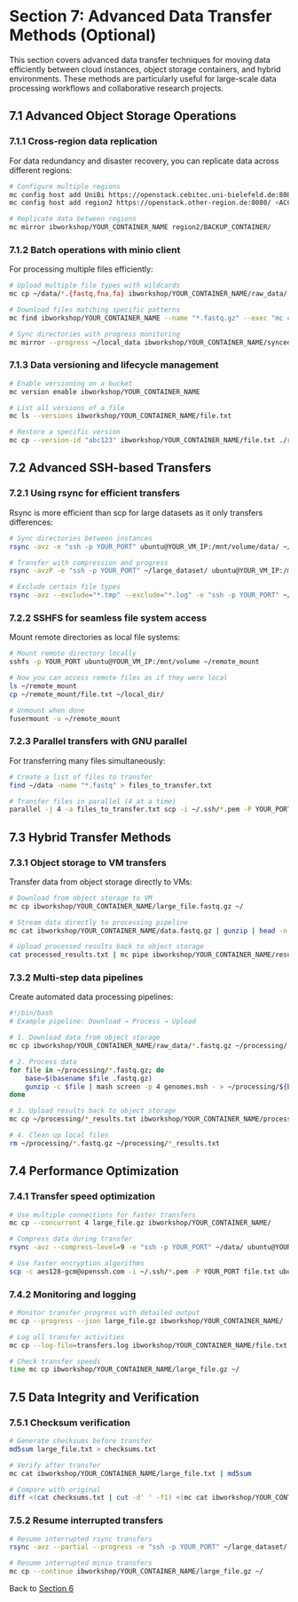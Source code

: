 # Section 7: Advanced Data Transfer Methods (Optional)

This section covers advanced data transfer techniques for moving data efficiently between cloud instances, object storage containers, and hybrid environments. These methods are particularly useful for large-scale data processing workflows and collaborative research projects.

## 7.1 Advanced Object Storage Operations

### 7.1.1 Cross-region data replication

For data redundancy and disaster recovery, you can replicate data across different regions:

``` bash
# Configure multiple regions
mc config host add UniBi https://openstack.cebitec.uni-bielefeld.de:8080/ <ACCESS-KEY> <SECRET-KEY>
mc config host add region2 https://openstack.other-region.de:8080/ <ACCESS-KEY> <SECRET-KEY>

# Replicate data between regions
mc mirror ibworkshop/YOUR_CONTAINER_NAME region2/BACKUP_CONTAINER/
```

### 7.1.2 Batch operations with minio client

For processing multiple files efficiently:

``` bash
# Upload multiple file types with wildcards
mc cp ~/data/*.{fastq,fna,fa} ibworkshop/YOUR_CONTAINER_NAME/raw_data/

# Download files matching specific patterns
mc find ibworkshop/YOUR_CONTAINER_NAME --name "*.fastq.gz" --exec "mc cp {} ~/downloads/"

# Sync directories with progress monitoring
mc mirror --progress ~/local_data ibworkshop/YOUR_CONTAINER_NAME/synced_data/
```

### 7.1.3 Data versioning and lifecycle management

``` bash
# Enable versioning on a bucket
mc version enable ibworkshop/YOUR_CONTAINER_NAME

# List all versions of a file
mc ls --versions ibworkshop/YOUR_CONTAINER_NAME/file.txt

# Restore a specific version
mc cp --version-id "abc123" ibworkshop/YOUR_CONTAINER_NAME/file.txt ./restored_file.txt
```

## 7.2 Advanced SSH-based Transfers

### 7.2.1 Using rsync for efficient transfers

Rsync is more efficient than scp for large datasets as it only transfers differences:

``` bash
# Sync directories between instances
rsync -avz -e "ssh -p YOUR_PORT" ubuntu@YOUR_VM_IP:/mnt/volume/data/ ~/local_backup/

# Transfer with compression and progress
rsync -avzP -e "ssh -p YOUR_PORT" ~/large_dataset/ ubuntu@YOUR_VM_IP:/mnt/volume/

# Exclude certain file types
rsync -avz --exclude="*.tmp" --exclude="*.log" -e "ssh -p YOUR_PORT" ~/data/ ubuntu@YOUR_VM_IP:/mnt/volume/
```

### 7.2.2 SSHFS for seamless file system access

Mount remote directories as local file systems:

``` bash
# Mount remote directory locally
sshfs -p YOUR_PORT ubuntu@YOUR_VM_IP:/mnt/volume ~/remote_mount

# Now you can access remote files as if they were local
ls ~/remote_mount
cp ~/remote_mount/file.txt ~/local_dir/

# Unmount when done
fusermount -u ~/remote_mount
```

### 7.2.3 Parallel transfers with GNU parallel

For transferring many files simultaneously:

``` bash
# Create a list of files to transfer
find ~/data -name "*.fastq" > files_to_transfer.txt

# Transfer files in parallel (4 at a time)
parallel -j 4 -a files_to_transfer.txt scp -i ~/.ssh/*.pem -P YOUR_PORT {} ubuntu@YOUR_VM_IP:/mnt/volume/
```

## 7.3 Hybrid Transfer Methods

### 7.3.1 Object storage to VM transfers

Transfer data from object storage directly to VMs:

``` bash
# Download from object storage to VM
mc cp ibworkshop/YOUR_CONTAINER_NAME/large_file.fastq.gz ~/

# Stream data directly to processing pipeline
mc cat ibworkshop/YOUR_CONTAINER_NAME/data.fastq.gz | gunzip | head -n 1000

# Upload processed results back to object storage
cat processed_results.txt | mc pipe ibworkshop/YOUR_CONTAINER_NAME/results/processed_results.txt
```

### 7.3.2 Multi-step data pipelines

Create automated data processing pipelines:

``` bash
#!/bin/bash
# Example pipeline: Download → Process → Upload

# 1. Download data from object storage
mc cp ibworkshop/YOUR_CONTAINER_NAME/raw_data/*.fastq.gz ~/processing/

# 2. Process data
for file in ~/processing/*.fastq.gz; do
    base=$(basename $file .fastq.gz)
    gunzip -c $file | mash screen -p 4 genomes.msh - > ~/processing/${base}_results.txt
done

# 3. Upload results back to object storage
mc cp ~/processing/*_results.txt ibworkshop/YOUR_CONTAINER_NAME/processed_results/

# 4. Clean up local files
rm ~/processing/*.fastq.gz ~/processing/*_results.txt
```

## 7.4 Performance Optimization

### 7.4.1 Transfer speed optimization

``` bash
# Use multiple connections for faster transfers
mc cp --concurrent 4 large_file.gz ibworkshop/YOUR_CONTAINER_NAME/

# Compress data during transfer
rsync -avz --compress-level=9 -e "ssh -p YOUR_PORT" ~/data/ ubuntu@YOUR_VM_IP:/mnt/volume/

# Use faster encryption algorithms
scp -c aes128-gcm@openssh.com -i ~/.ssh/*.pem -P YOUR_PORT file.txt ubuntu@YOUR_VM_IP:~/
```

### 7.4.2 Monitoring and logging

``` bash
# Monitor transfer progress with detailed output
mc cp --progress --json large_file.gz ibworkshop/YOUR_CONTAINER_NAME/ | jq .

# Log all transfer activities
mc cp --log-file=transfers.log ibworkshop/YOUR_CONTAINER_NAME/file.txt ~/

# Check transfer speeds
time mc cp ibworkshop/YOUR_CONTAINER_NAME/large_file.gz ~/
```

## 7.5 Data Integrity and Verification

### 7.5.1 Checksum verification

``` bash
# Generate checksums before transfer
md5sum large_file.txt > checksums.txt

# Verify after transfer
mc cat ibworkshop/YOUR_CONTAINER_NAME/large_file.txt | md5sum

# Compare with original
diff <(cat checksums.txt | cut -d' ' -f1) <(mc cat ibworkshop/YOUR_CONTAINER_NAME/large_file.txt | md5sum | cut -d' ' -f1)
```

### 7.5.2 Resume interrupted transfers

``` bash
# Resume interrupted rsync transfers
rsync -avz --partial --progress -e "ssh -p YOUR_PORT" ~/large_dataset/ ubuntu@YOUR_VM_IP:/mnt/volume/

# Resume interrupted minio transfers
mc cp --continue ibworkshop/YOUR_CONTAINER_NAME/large_file.gz ~/
```

Back to [Section 6](Part6.md)
